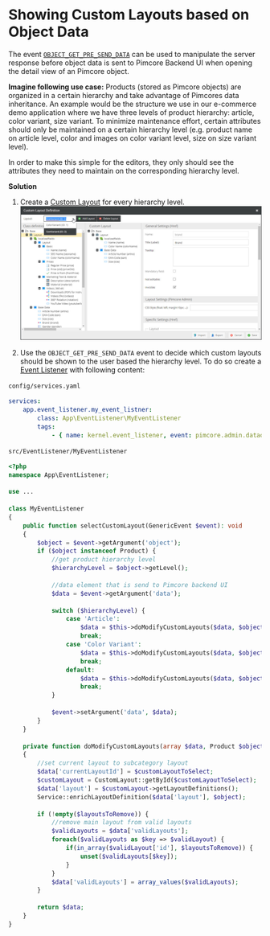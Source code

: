 # Showing Custom Layouts based on Object Data

The event [`OBJECT_GET_PRE_SEND_DATA`](https://github.com/pimcore/pimcore/blob/11.x/lib/Event/AdminEvents.php#L292-L304)
can be used to manipulate the server response before object data is sent to Pimcore Backend UI when opening the detail
view of an Pimcore object. 

**Imagine following use case:** 
Products (stored as Pimcore objects) are organized in a certain hierarchy and take advantage of Pimcores data 
inheritance. An example would be the structure we use in our e-commerce demo application where we have three levels
of product hierarchy: article, color variant, size variant.
To minimize maintenance effort, certain attributes should only be maintained on a certain hierarchy level (e.g. product
name on article level, color and images on color variant level, size on size variant level).
 
In order to make this simple for the editors, they only should see the attributes they need to maintain on the corresponding
hierarchy level. 


**Solution**

1) Create a [Custom Layout](../05_Objects/01_Object_Classes/05_Class_Settings/15_Custom_Layouts.md) 
for every hierarchy level. 
![Custom Layout Definitions](img/custom-layout-definition.jpg)

 
2) Use the `OBJECT_GET_PRE_SEND_DATA` event to decide which custom layouts should be shown to the user based the hierarchy level. 
To do so create a [Event Listener](../20_Extending_Pimcore/11_Event_API_and_Event_Manager.md) 
with following content: 


`config/services.yaml`
```yml
services:
    app.event_listener.my_event_listner:
        class: App\EventListener\MyEventListener
        tags:
            - { name: kernel.event_listener, event: pimcore.admin.dataobject.get.preSendData, method: selectCustomLayout }
```

`src/EventListener/MyEventListener`

```php
<?php
namespace App\EventListener;

use ... 

class MyEventListener
{
    public function selectCustomLayout(GenericEvent $event): void
    {
        $object = $event->getArgument('object');
        if ($object instanceof Product) {
            //get product hierarchy level
            $hierarchyLevel = $object->getLevel(); 

            //data element that is send to Pimcore backend UI
            $data = $event->getArgument('data');

            switch ($hierarchyLevel) {
                case 'Article':
                    $data = $this->doModifyCustomLayouts($data, $object, 2, [0, 1]);
                    break;
                case 'Color Variant':
                    $data = $this->doModifyCustomLayouts($data, $object, 1, [0, 2]);
                    break;
                default:
                    $data = $this->doModifyCustomLayouts($data, $object, 0, [1, 2]);
                    break;
            }
            
            $event->setArgument('data', $data);
        }
    }

    private function doModifyCustomLayouts(array $data, Product $object, int $customLayoutToSelect, array $layoutsToRemove): array
    {
        //set current layout to subcategory layout
        $data['currentLayoutId'] = $customLayoutToSelect;
        $customLayout = CustomLayout::getById($customLayoutToSelect);
        $data['layout'] = $customLayout->getLayoutDefinitions();
        Service::enrichLayoutDefinition($data['layout'], $object);
        
        if (!empty($layoutsToRemove)) {
            //remove main layout from valid layouts
            $validLayouts = $data['validLayouts'];
            foreach($validLayouts as $key => $validLayout) {
                if(in_array($validLayout['id'], $layoutsToRemove)) {
                    unset($validLayouts[$key]);
                }
            }
            $data['validLayouts'] = array_values($validLayouts);            
        }

        return $data; 
    }
}


```
